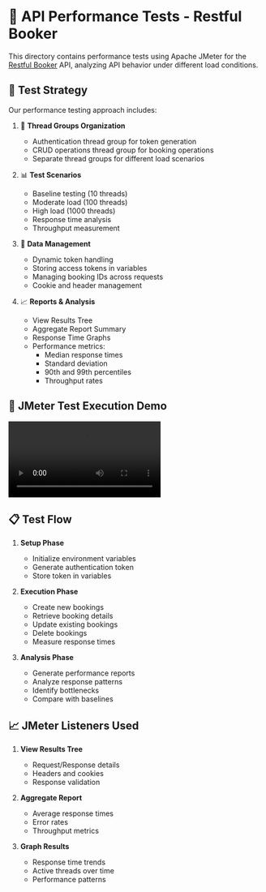 # 🚀 API Performance Tests - Restful Booker

This directory contains performance tests using Apache JMeter for the [Restful Booker](https://restful-booker.herokuapp.com/apidoc/index.html) API, analyzing API behavior under different load conditions.

## 🎯 Test Strategy

Our performance testing approach includes:

1. 🔄 **Thread Groups Organization**
   - Authentication thread group for token generation
   - CRUD operations thread group for booking operations
   - Separate thread groups for different load scenarios

2. 📊 **Test Scenarios**
   - Baseline testing (10 threads)
   - Moderate load (100 threads)
   - High load (1000 threads)
   - Response time analysis
   - Throughput measurement

3. 🔗 **Data Management**
   - Dynamic token handling
   - Storing access tokens in variables
   - Managing booking IDs across requests
   - Cookie and header management

4. 📈 **Reports & Analysis**
   - View Results Tree
   - Aggregate Report Summary
   - Response Time Graphs
   - Performance metrics:
     - Median response times
     - Standard deviation
     - 90th and 99th percentiles
     - Throughput rates

## 🎥 JMeter Test Execution Demo

<video src="../../media/JMeter Flow.mov" controls>
  Your browser does not support the video tag.
</video>


## 📋 Test Flow

1. **Setup Phase**
   - Initialize environment variables
   - Generate authentication token
   - Store token in variables

2. **Execution Phase**
   - Create new bookings
   - Retrieve booking details
   - Update existing bookings
   - Delete bookings
   - Measure response times

3. **Analysis Phase**
   - Generate performance reports
   - Analyze response patterns
   - Identify bottlenecks
   - Compare with baselines

## 📈 JMeter Listeners Used

1. **View Results Tree**
   - Request/Response details
   - Headers and cookies
   - Response validation

2. **Aggregate Report**
   - Average response times
   - Error rates
   - Throughput metrics

3. **Graph Results**
   - Response time trends
   - Active threads over time
   - Performance patterns
